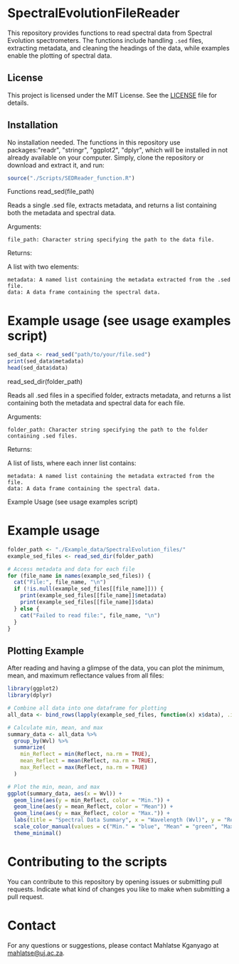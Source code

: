 # SpectralEvolutionFileReader
This repository provides functions to read spectral data from Spectral Evolution spectrometers. The functions include handling `.sed` files, extracting metadata, and cleaning the headings of the data, while examples enable the plotting of spectral data.

## License

This project is licensed under the MIT License. See the [LICENSE](LICENSE) file for details.

## Installation

No installation needed. The functions in this repository use packages:"readr", "stringr", "ggplot2", "dplyr", which will be installed in not already available on your computer. Simply, clone the repository or download and extract it, and run:

```r
source("./Scripts/SEDReader_function.R")
```
Functions
read_sed(file_path)

Reads a single .sed file, extracts metadata, and returns a list containing both the metadata and spectral data.

Arguments:

    file_path: Character string specifying the path to the data file.

Returns:

A list with two elements:

    metadata: A named list containing the metadata extracted from the .sed file.
    data: A data frame containing the spectral data.

# Example usage (see usage examples script)

```r
sed_data <- read_sed("path/to/your/file.sed")
print(sed_data$metadata)
head(sed_data$data)
```

read_sed_dir(folder_path)

Reads all .sed files in a specified folder, extracts metadata, and returns a list containing both the metadata and spectral data for each file.

Arguments:

    folder_path: Character string specifying the path to the folder containing .sed files.

Returns:

A list of lists, where each inner list contains:

    metadata: A named list containing the metadata extracted from the file.
    data: A data frame containing the spectral data.

Example Usage (see usage examples script)

# Example usage
```r
folder_path <- "./Example_data/SpectralEvolution_files/"
example_sed_files <- read_sed_dir(folder_path)

# Access metadata and data for each file
for (file_name in names(example_sed_files)) {
  cat("File:", file_name, "\n")
  if (!is.null(example_sed_files[[file_name]])) {
    print(example_sed_files[[file_name]]$metadata)
    print(example_sed_files[[file_name]]$data)
  } else {
    cat("Failed to read file:", file_name, "\n")
  }
}
```
## Plotting Example

After reading and having a glimpse of the data, you can plot the minimum, mean, and maximum reflectance values from all files:

```r
library(ggplot2)
library(dplyr)

# Combine all data into one dataframe for plotting
all_data <- bind_rows(lapply(example_sed_files, function(x) x$data), .id = "file_name")

# Calculate min, mean, and max
summary_data <- all_data %>%
  group_by(Wvl) %>%
  summarize(
    min_Reflect = min(Reflect, na.rm = TRUE),
    mean_Reflect = mean(Reflect, na.rm = TRUE),
    max_Reflect = max(Reflect, na.rm = TRUE)
  )

# Plot the min, mean, and max
ggplot(summary_data, aes(x = Wvl)) +
  geom_line(aes(y = min_Reflect, color = "Min.")) +
  geom_line(aes(y = mean_Reflect, color = "Mean")) +
  geom_line(aes(y = max_Reflect, color = "Max.")) +
  labs(title = "Spectral Data Summary", x = "Wavelength (Wvl)", y = "Reflectance") +
  scale_color_manual(values = c("Min." = "blue", "Mean" = "green", "Max." = "red")) +
  theme_minimal()
```
# Contributing to the scripts

You can contribute to this repository by opening issues or submitting pull requests. Indicate what kind of changes you like to make when submitting a pull request. 

# Contact

For any questions or suggestions, please contact Mahlatse Kganyago at mahlatse@uj.ac.za.





